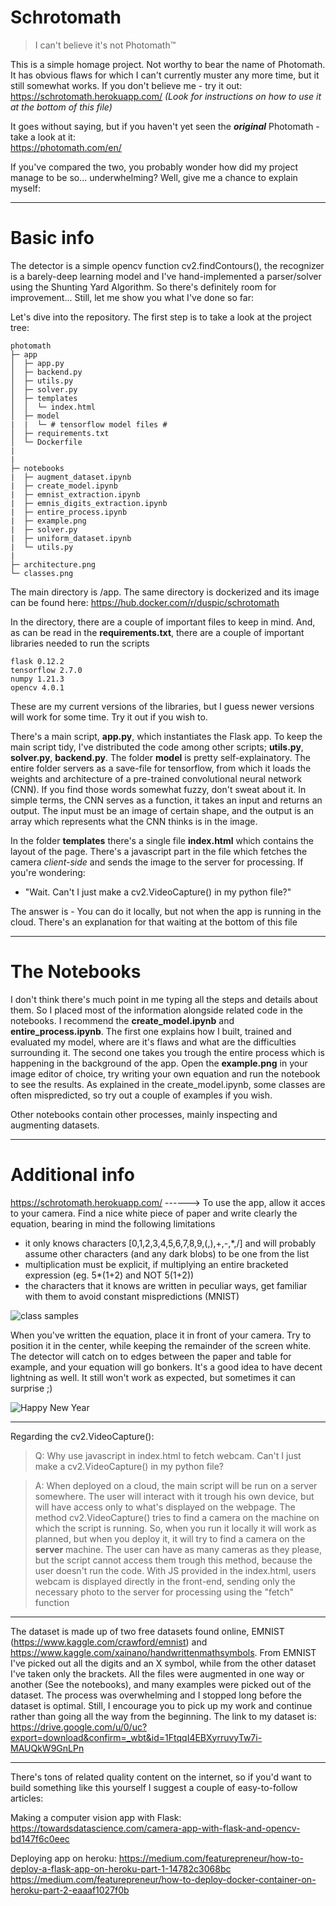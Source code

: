 # Schrotomath
> I can't believe it's not Photomath™


This is a simple homage project. Not worthy to bear the name of Photomath. It has obvious flaws for which I can't currently muster any more time, but it still somewhat works.
If you don't believe me - try it out: https://schrotomath.herokuapp.com/          *(Look for instructions on how to use it at the bottom of this file)*

It goes without saying, but if you haven't yet seen the ***original*** Photomath - take a look at it:   
https://photomath.com/en/


If you've compared the two, you probably wonder how did my project manage to be so... underwhelming? Well, give me a chance to explain myself:
______________________________________________________________________________________________________________________________________________

# Basic info
The detector is a simple opencv function cv2.findContours(), the recognizer is a barely-deep learning model and I've hand-implemented a parser/solver using the Shunting Yard Algorithm. So there's definitely room for improvement... Still, let me show you what I've done so far:


Let's dive into the repository. The first step is to take a look at the project tree:

```
photomath
├─ app
│  ├─ app.py
│  ├─ backend.py
│  ├─ utils.py
│  ├─ solver.py
│  ├─ templates
│  │  └─ index.html
│  ├─ model
|  |  └─ # tensorflow model files #
│  ├─ requirements.txt
│  └─ Dockerfile
|
|
├─ notebooks
|  ├─ augment_dataset.ipynb
|  ├─ create_model.ipynb
|  ├─ emnist_extraction.ipynb
|  ├─ emnis_digits_extraction.ipynb
|  ├─ entire_process.ipynb
|  ├─ example.png
|  ├─ solver.py
|  ├─ uniform_dataset.ipynb
|  └─ utils.py
|   
├─ architecture.png
└─ classes.png

```

The main directory is /app. The same directory is dockerized and its image can be found here: 
https://hub.docker.com/r/duspic/schrotomath 

In the directory, there are a couple of important files to keep in mind.
And, as can be read in the **requirements.txt**, there are a couple of important libraries needed to run the scripts
```
flask 0.12.2
tensorflow 2.7.0
numpy 1.21.3
opencv 4.0.1
```
These are my current versions of the libraries, but I guess newer versions will work for some time. Try it out if you wish to.

There's a main script, **app.py**, which instantiates the Flask app. To keep the main script tidy, I've distributed the code among other scripts; **utils.py**, **solver.py**, **backend.py**. 
The folder **model** is pretty self-explainatory. The entire folder servers as a save-file for tensorflow, from which it loads the weights and architecture of a pre-trained convolutional neural network (CNN). If you find those words somewhat fuzzy, don't sweat about it. In simple terms, the CNN serves as a function, it takes an input and returns an output. The input must be an image of certain shape, and the output is an array which represents what the CNN thinks is in the image.

In the folder **templates** there's a single file **index.html** which contains the layout of the page. There's a javascript part in the file which fetches the camera *client-side* and sends the image to the server for processing.
If you're wondering:
* "Wait. Can't I just make a cv2.VideoCapture() in my python file?" 

The answer is - You can do it locally, but not when the app is running in the cloud.
There's an explanation for that waiting at the bottom of this file


______________________________________________________________________________________________________________________________________________

# The Notebooks

I don't think there's much point in me typing all the steps and details about them. So I placed most of the information alongside related code in the notebooks.
I recommend the **create_model.ipynb** and **entire_process.ipynb**. The first one explains how I built, trained and evaluated my model, where are it's flaws and what are the difficulties surrounding it. The second one takes you trough the entire process which is happening in the background of the app. Open the **example.png** in your image editor of choice, try writing your own equation and run the notebook to see the results. As explained in the create_model.ipynb, some classes are often mispredicted, so try out a couple of examples if you wish.

Other notebooks contain other processes, mainly inspecting and augmenting datasets.

______________________________________________________________________________________________________________________________________________

# Additional info

https://schrotomath.herokuapp.com/  ------>  To use the app, allow it acces to your camera. Find a nice white piece of paper and write clearly the equation, bearing in mind the following limitations
* it only knows characters [0,1,2,3,4,5,6,7,8,9,(,),+,-,*,/] and will probably assume other characters (and any dark blobs) to be one from the list
* multiplication must be explicit, if multiplying an entire bracketed expression (eg. 5*(1+2) and NOT 5(1+2))
* the characters that it knows are written in peculiar ways, get familiar with them to avoid constant mispredictions (MNIST)

![class samples](https://user-images.githubusercontent.com/72471213/149320350-f1677f6f-d78f-44cb-9a58-b68a2d804bab.png)


When you've written the equation, place it in front of your camera. Try to position it in the center, while keeping the remainder of the screen white. The detector will catch on to edges between the paper and table for example, and your equation will go bonkers. It's a good idea to have decent lightning as well. It still won't work as expected, but sometimes it can surprise ;)

![Happy New Year](https://user-images.githubusercontent.com/72471213/149353808-dad39bc3-6ac1-4232-b9a5-166e7061faca.gif)

______________

Regarding the cv2.VideoCapture():
> Q: Why use javascript in index.html to fetch webcam. Can't I just make a cv2.VideoCapture() in my python file?

> A: When deployed on a cloud, the main script will be run on a server somewhere. The user will interact with it trough his own device, but will have access only to what's displayed on the webpage. The method cv2.VideoCapture() tries to find a camera on the machine on which the script is running. So, when you run it locally it will work as planned, but when you deploy it, it will try to find a camera on the **server** machine. The user can have as many cameras as they please, but the script cannot access them trough this method, because the user doesn't run the code. With JS provided in the index.html, users webcam is displayed directly in the front-end, sending only the necessary photo to the server for processing using the "fetch" function

_____________

The dataset is made up of two free datasets found online, EMNIST (https://www.kaggle.com/crawford/emnist) and https://www.kaggle.com/xainano/handwrittenmathsymbols.
From EMNIST I've picked out all the digits and an X symbol, while from the other dataset I've taken only the brackets. All the files were augmented in one way or another (See the notebooks), and many examples were picked out of the dataset. The process was overwhelming and I stopped long before the dataset is optimal. Still, I encourage you to pick up my work and continue rather than going all the way from the beginning. The link to my dataset is: https://drive.google.com/u/0/uc?export=download&confirm=_wbt&id=1FtqqI4EBXyrruvyTw7i-MAUQkW9GnLPn
_____________


There's tons of related quality content on the internet, so if you'd want to build something like this yourself I suggest a couple of easy-to-follow articles:

Making a computer vision app with Flask:
https://towardsdatascience.com/camera-app-with-flask-and-opencv-bd147f6c0eec

Deploying app on heroku:
https://medium.com/featurepreneur/how-to-deploy-a-flask-app-on-heroku-part-1-14782c3068bc
https://medium.com/featurepreneur/how-to-deploy-docker-container-on-heroku-part-2-eaaaf1027f0b
